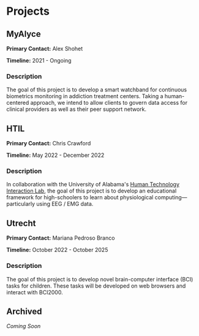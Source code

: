 # Projects


## MyAlyce
**Primary Contact:** Alex Shohet

**Timeline:** 2021 - Ongoing

### Description
The goal of this project is to develop a smart watchband for continuous biometrics monitoring in addiction treatment centers. Taking a human-centered approach, we intend to allow clients to govern data access for clinical providers as well as their peer support network.

## HTIL
**Primary Contact:** Chris Crawford

**Timeline:** May 2022 - December 2022

### Description
In collaboration with the University of Alabama's [Human Technology Interaction Lab](https://htilua.org/), the goal of this project is to develop an educational framework for high-schoolers to learn about physiological computing—particularly using EEG / EMG data. 

## Utrecht
**Primary Contact:** Mariana Pedroso Branco

**Timeline:** October 2022 - October 2025

### Description
The goal of this project is to develop novel brain-computer interface (BCI) tasks for children. These tasks will be developed on web browsers and interact with BCI2000.

## Archived
*Coming Soon*